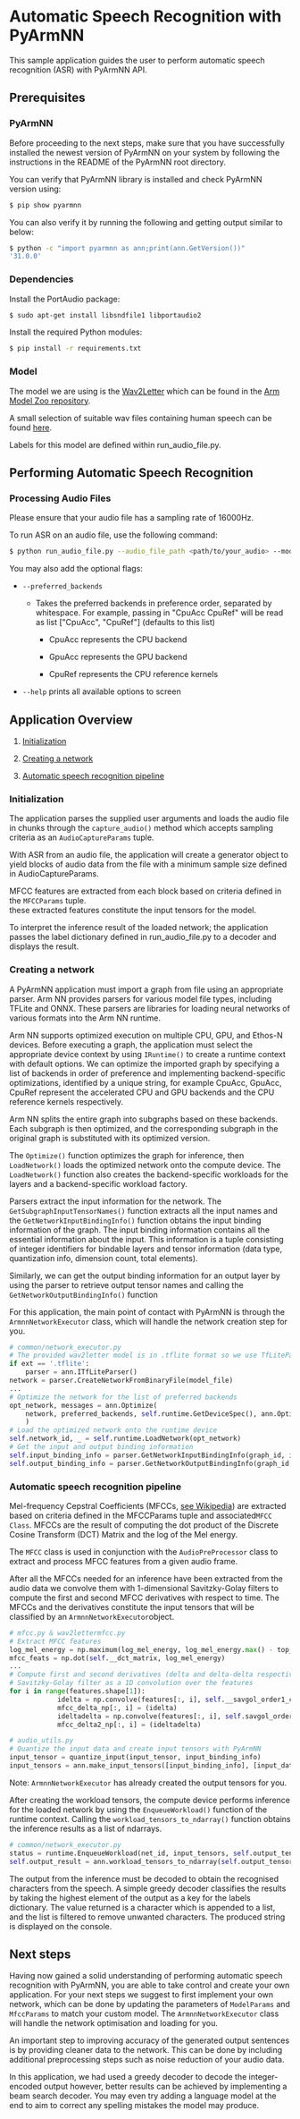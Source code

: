 # Automatic Speech Recognition with PyArmNN

This sample application guides the user to perform automatic speech recognition (ASR) with PyArmNN API.

## Prerequisites

### PyArmNN

Before proceeding to the next steps, make sure that you have successfully installed the newest version of PyArmNN on your system by following the instructions in the README of the PyArmNN root directory.

You can verify that PyArmNN library is installed and check PyArmNN version using:

```bash
$ pip show pyarmnn
```

You can also verify it by running the following and getting output similar to below:

```bash
$ python -c "import pyarmnn as ann;print(ann.GetVersion())"
'31.0.0'
```

### Dependencies

Install the PortAudio package:

```bash
$ sudo apt-get install libsndfile1 libportaudio2
```

Install the required Python modules: 

```bash
$ pip install -r requirements.txt
```

### Model
The model we are using is the [Wav2Letter](https://github.com/ARM-software/ML-zoo/tree/master/models/speech_recognition/wav2letter/tflite_int8 ) which can be found in the [Arm Model Zoo repository](
https://github.com/ARM-software/ML-zoo/tree/master/models).

A small selection of suitable wav files containing human speech can be found [here](https://github.com/Azure-Samples/cognitive-services-speech-sdk/tree/master/sampledata/audiofiles).

Labels for this model are defined within run_audio_file.py.

## Performing Automatic Speech Recognition

### Processing Audio Files

Please ensure that your audio file has a sampling rate of 16000Hz.

To run ASR on an audio file, use the following command:

```bash
$ python run_audio_file.py --audio_file_path <path/to/your_audio> --model_file_path <path/to/your_model>
```

You may also add the optional flags:

* `--preferred_backends`

  * Takes the preferred backends in preference order, separated by whitespace. For example, passing in "CpuAcc CpuRef" will be read as list ["CpuAcc", "CpuRef"] (defaults to this list)

    * CpuAcc represents the CPU backend

    * GpuAcc represents the GPU backend

    * CpuRef represents the CPU reference kernels

* `--help` prints all available options to screen

## Application Overview

1. [Initialization](#initialization)

2. [Creating a network](#creating-a-network)

3. [Automatic speech recognition pipeline](#automatic-speech-recognition-pipeline)

### Initialization

The application parses the supplied user arguments and loads the audio file in chunks through the `capture_audio()` method which accepts sampling criteria as an `AudioCaptureParams` tuple.

With ASR from an audio file, the application will create a generator object to yield blocks of audio data from the file with a minimum sample size defined in AudioCaptureParams. 

MFCC features are extracted from each block based on criteria defined in the `MFCCParams` tuple.  
these extracted features constitute the input tensors for the model.

To interpret the inference result of the loaded network; the application passes the label dictionary defined in run_audio_file.py to a decoder and displays the result.

### Creating a network

A PyArmNN application must import a graph from file using an appropriate parser. Arm NN provides parsers for various model file types, including TFLite and ONNX. These parsers are libraries for loading neural networks of various formats into the Arm NN runtime.

Arm NN supports optimized execution on multiple CPU, GPU, and Ethos-N devices. Before executing a graph, the application must select the appropriate device context by using `IRuntime()` to create a runtime context with default options. We can optimize the imported graph by specifying a list of backends in order of preference and implementing backend-specific optimizations, identified by a unique string, for example CpuAcc, GpuAcc, CpuRef represent the accelerated CPU and GPU backends and the CPU reference kernels respectively.

Arm NN splits the entire graph into subgraphs based on these backends. Each subgraph is then optimized, and the corresponding subgraph in the original graph is substituted with its optimized version.

The `Optimize()` function optimizes the graph for inference, then `LoadNetwork()` loads the optimized network onto the compute device. The `LoadNetwork()` function also creates the backend-specific workloads for the layers and a backend-specific workload factory.

Parsers extract the input information for the network. The `GetSubgraphInputTensorNames()` function extracts all the input names and the `GetNetworkInputBindingInfo()` function obtains the input binding information of the graph. The input binding information contains all the essential information about the input. This information is a tuple consisting of integer identifiers for bindable layers and tensor information (data type, quantization info, dimension count, total elements).

Similarly, we can get the output binding information for an output layer by using the parser to retrieve output tensor names and calling the `GetNetworkOutputBindingInfo()` function

For this application, the main point of contact with PyArmNN is through the `ArmnnNetworkExecutor` class, which will handle the network creation step for you.

```python
# common/network_executor.py
# The provided wav2letter model is in .tflite format so we use TfLiteParser() to import the graph
if ext == '.tflite':
    parser = ann.ITfLiteParser()
network = parser.CreateNetworkFromBinaryFile(model_file)
...
# Optimize the network for the list of preferred backends
opt_network, messages = ann.Optimize(
    network, preferred_backends, self.runtime.GetDeviceSpec(), ann.OptimizerOptions()
    )
# Load the optimized network onto the runtime device
self.network_id, _ = self.runtime.LoadNetwork(opt_network)
# Get the input and output binding information
self.input_binding_info = parser.GetNetworkInputBindingInfo(graph_id, input_names[0])
self.output_binding_info = parser.GetNetworkOutputBindingInfo(graph_id, output_name)
```

### Automatic speech recognition pipeline
Mel-frequency Cepstral Coefficients (MFCCs, [see Wikipedia](https://en.wikipedia.org/wiki/Mel-frequency_cepstrum)) are extracted based on criteria defined in the MFCCParams tuple and associated`MFCC Class`.
MFCCs are the result of computing the dot product of the Discrete Cosine Transform (DCT) Matrix and the log of the Mel energy.

The `MFCC` class is used in conjunction with the `AudioPreProcessor` class to extract and process MFCC features from a given audio frame. 


After all the MFCCs needed for an inference have been extracted from the audio data we convolve them with 1-dimensional Savitzky-Golay filters to compute the first and second MFCC derivatives with respect to time. The MFCCs and the derivatives constitute the input tensors that will be classified by an `ArmnnNetworkExecutor`object.


```python
# mfcc.py & wav2lettermfcc.py
# Extract MFCC features
log_mel_energy = np.maximum(log_mel_energy, log_mel_energy.max() - top_db)
mfcc_feats = np.dot(self.__dct_matrix, log_mel_energy)
...
# Compute first and second derivatives (delta and delta-delta respectively) by passing a
# Savitzky-Golay filter as a 1D convolution over the features
for i in range(features.shape[1]):
            idelta = np.convolve(features[:, i], self.__savgol_order1_coeffs, 'same')
            mfcc_delta_np[:, i] = (idelta)
            ideltadelta = np.convolve(features[:, i], self.savgol_order2_coeffs, 'same')
            mfcc_delta2_np[:, i] = (ideltadelta)
```

```python
# audio_utils.py
# Quantize the input data and create input tensors with PyArmNN
input_tensor = quantize_input(input_tensor, input_binding_info)
input_tensors = ann.make_input_tensors([input_binding_info], [input_data])
```

Note: `ArmnnNetworkExecutor` has already created the output tensors for you.

After creating the workload tensors, the compute device performs inference for the loaded network by using the `EnqueueWorkload()` function of the runtime context. Calling the `workload_tensors_to_ndarray()` function obtains the inference results as a list of ndarrays.

```python
# common/network_executor.py
status = runtime.EnqueueWorkload(net_id, input_tensors, self.output_tensors)
self.output_result = ann.workload_tensors_to_ndarray(self.output_tensors)
```

The output from the inference must be decoded to obtain the recognised characters from the speech. A simple greedy decoder classifies the results by taking the highest element of the output as a key for the labels dictionary. The value returned is a character which is appended to a list, and the list is filtered to remove unwanted characters. The produced string is displayed on the console.

## Next steps

Having now gained a solid understanding of performing automatic speech recognition with PyArmNN, you are able to take control and create your own application. For your next steps we suggest to first implement your own network, which can be done by updating the parameters of `ModelParams` and `MfccParams` to match your custom model. The `ArmnnNetworkExecutor` class will handle the network optimisation and loading for you.

An important step to improving accuracy of the generated output sentences is by providing cleaner data to the network. This can be done by including additional preprocessing steps such as noise reduction of your audio data.

In this application, we had used a greedy decoder to decode the integer-encoded output however, better results can be achieved by implementing a beam search decoder. You may even try adding a language model at the end to aim to correct any spelling mistakes the model may produce.
